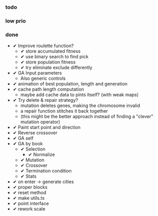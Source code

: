 ### todo

### low prio

### done

- ✔ Improve roulette function?
  - ✔ store accumulated fitness
  - ✔ use binary search to find pick
  - ✔ store population fitness
  - ✔ try eliminate exclude differently
- ✔ GA Input parameters
  - Also generic controls
- ✔ animation of best population, length and generation
- ✔ cache path length computation
  - maybe add cache data to pints itself? (with weak maps)
- ✔ Try delete & repair strategy?
  - mutation deletes genes, making the chromosome invalid
  - a repair function stitches it back together
  - (this might be the better approach instead of finding a "clever" mutation operator)
- ✔ Paint start point and direction
- ✔ Reverse crossover
- ✔ GA self
- ✔ GA by book
  - ✔ Selection
    - ✔ Normalize
  - ✔ Mutation
  - ✔ Crossover
  - ✔ Termination condition
  - ✔ Stats
- ✔ on enter -> generate cities
- ✔ proper blocks
- ✔ reset method
- ✔ make utils.ts
- ✔ point interface
- ✔ rework scale
